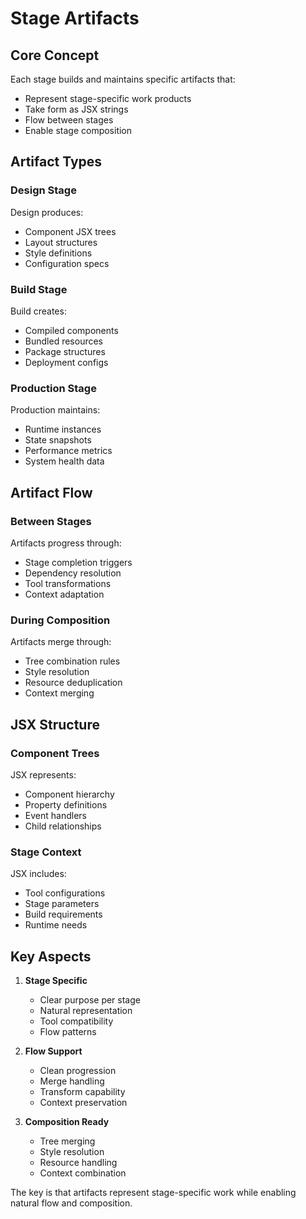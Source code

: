 # Stage Artifacts

## Core Concept

Each stage builds and maintains specific artifacts that:
- Represent stage-specific work products
- Take form as JSX strings
- Flow between stages
- Enable stage composition

## Artifact Types

### Design Stage
Design produces:
- Component JSX trees
- Layout structures
- Style definitions
- Configuration specs

### Build Stage
Build creates:
- Compiled components
- Bundled resources
- Package structures
- Deployment configs

### Production Stage
Production maintains:
- Runtime instances
- State snapshots
- Performance metrics
- System health data

## Artifact Flow

### Between Stages
Artifacts progress through:
- Stage completion triggers
- Dependency resolution
- Tool transformations
- Context adaptation

### During Composition
Artifacts merge through:
- Tree combination rules
- Style resolution
- Resource deduplication
- Context merging

## JSX Structure

### Component Trees
JSX represents:
- Component hierarchy
- Property definitions
- Event handlers
- Child relationships

### Stage Context
JSX includes:
- Tool configurations
- Stage parameters
- Build requirements
- Runtime needs

## Key Aspects

1. **Stage Specific**
   - Clear purpose per stage
   - Natural representation
   - Tool compatibility
   - Flow patterns

2. **Flow Support**
   - Clean progression
   - Merge handling
   - Transform capability
   - Context preservation

3. **Composition Ready**
   - Tree merging
   - Style resolution
   - Resource handling
   - Context combination

The key is that artifacts represent stage-specific work while enabling natural flow and composition.